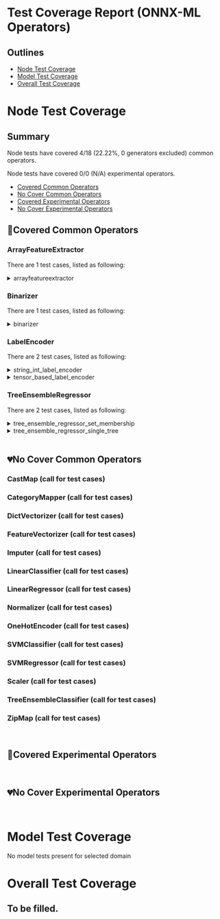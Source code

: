 <!--- SPDX-License-Identifier: Apache-2.0 -->
# Test Coverage Report (ONNX-ML Operators)
## Outlines
* [Node Test Coverage](#node-test-coverage)
* [Model Test Coverage](#model-test-coverage)
* [Overall Test Coverage](#overall-test-coverage)
# Node Test Coverage
## Summary
Node tests have covered 4/18 (22.22%, 0 generators excluded) common operators.

Node tests have covered 0/0 (N/A) experimental operators.

* [Covered Common Operators](#covered-common-operators)
* [No Cover Common Operators](#no-cover-common-operators)
* [Covered Experimental Operators](#covered-experimental-operators)
* [No Cover Experimental Operators](#no-cover-experimental-operators)

## &#x1F49A;Covered Common Operators
### ArrayFeatureExtractor
There are 1 test cases, listed as following:
<details>
<summary>arrayfeatureextractor</summary>

```python
node = onnx.helper.make_node(
    "ArrayFeatureExtractor",
    inputs=["x", "y"],
    outputs=["z"],
    domain="ai.onnx.ml",
)

x = np.arange(12).reshape((3, 4)).astype(np.float32)
y = np.array([0, 1], dtype=np.int64)
z = np.array([[0, 4, 8], [1, 5, 9]], dtype=np.float32).T
expect(
    node,
    inputs=[x, y],
    outputs=[z],
    name="test_ai_onnx_ml_array_feature_extractor",
)
```

</details>


### Binarizer
There are 1 test cases, listed as following:
<details>
<summary>binarizer</summary>

```python
threshold = 1.0
node = onnx.helper.make_node(
    "Binarizer",
    inputs=["X"],
    outputs=["Y"],
    threshold=threshold,
    domain="ai.onnx.ml",
)
x = np.random.randn(3, 4, 5).astype(np.float32)
y = compute_binarizer(x, threshold)[0]

expect(node, inputs=[x], outputs=[y], name="test_ai_onnx_ml_binarizer")
```

</details>


### LabelEncoder
There are 2 test cases, listed as following:
<details>
<summary>string_int_label_encoder</summary>

```python
node = onnx.helper.make_node(
    "LabelEncoder",
    inputs=["X"],
    outputs=["Y"],
    domain="ai.onnx.ml",
    keys_strings=["a", "b", "c"],
    values_int64s=[0, 1, 2],
    default_int64=42,
)
x = np.array(["a", "b", "d", "c", "g"]).astype(object)
y = np.array([0, 1, 42, 2, 42]).astype(np.int64)
expect(
    node,
    inputs=[x],
    outputs=[y],
    name="test_ai_onnx_ml_label_encoder_string_int",
)

node = onnx.helper.make_node(
    "LabelEncoder",
    inputs=["X"],
    outputs=["Y"],
    domain="ai.onnx.ml",
    keys_strings=["a", "b", "c"],
    values_int64s=[0, 1, 2],
)
x = np.array(["a", "b", "d", "c", "g"]).astype(object)
y = np.array([0, 1, -1, 2, -1]).astype(np.int64)
expect(
    node,
    inputs=[x],
    outputs=[y],
    name="test_ai_onnx_ml_label_encoder_string_int_no_default",
)
```

</details>
<details>
<summary>tensor_based_label_encoder</summary>

```python
tensor_keys = make_tensor(
    "keys_tensor", onnx.TensorProto.STRING, (3,), ["a", "b", "c"]
)
repeated_string_keys = ["a", "b", "c"]
x = np.array(["a", "b", "d", "c", "g"]).astype(object)
y = np.array([0, 1, 42, 2, 42]).astype(np.int16)

node = onnx.helper.make_node(
    "LabelEncoder",
    inputs=["X"],
    outputs=["Y"],
    domain="ai.onnx.ml",
    keys_tensor=tensor_keys,
    values_tensor=make_tensor(
        "values_tensor", onnx.TensorProto.INT16, (3,), [0, 1, 2]
    ),
    default_tensor=make_tensor(
        "default_tensor", onnx.TensorProto.INT16, (1,), [42]
    ),
)

expect(
    node,
    inputs=[x],
    outputs=[y],
    name="test_ai_onnx_ml_label_encoder_tensor_mapping",
)

node = onnx.helper.make_node(
    "LabelEncoder",
    inputs=["X"],
    outputs=["Y"],
    domain="ai.onnx.ml",
    keys_strings=repeated_string_keys,
    values_tensor=make_tensor(
        "values_tensor", onnx.TensorProto.INT16, (3,), [0, 1, 2]
    ),
    default_tensor=make_tensor(
        "default_tensor", onnx.TensorProto.INT16, (1,), [42]
    ),
)

expect(
    node,
    inputs=[x],
    outputs=[y],
    name="test_ai_onnx_ml_label_encoder_tensor_value_only_mapping",
)
```

</details>


### TreeEnsembleRegressor
There are 2 test cases, listed as following:
<details>
<summary>tree_ensemble_regressor_set_membership</summary>

```python
node = onnx.helper.make_node(
    "TreeEnsembleRegressor",
    ["X"],
    ["Y"],
    domain="ai.onnx.ml",
    n_targets=4,
    aggregate_function=1,
    membership_values=make_tensor(
        "membership_values",
        onnx.TensorProto.FLOAT,
        (8,),
        [1.2, 3.7, 8, 9, np.nan, 12, 7, np.nan],
    ),
    nodes_missing_value_tracks_true=None,
    nodes_hitrates=None,
    post_transform=0,
    tree_roots=[0],
    nodes_modes=[0, 6, 6],
    nodes_featureids=[0, 0, 0],
    nodes_splits=make_tensor(
        "nodes_splits",
        onnx.TensorProto.FLOAT,
        (3,),
        np.array([11, 232344.0, np.nan], dtype=np.float32),
    ),
    nodes_trueleafs=[0, 1, 1],
    nodes_truenodeids=[1, 0, 1],
    nodes_falseleafs=[1, 0, 1],
    nodes_falsenodeids=[2, 2, 3],
    leaf_targetids=[0, 1, 2, 3],
    leaf_weights=make_tensor(
        "leaf_weights", onnx.TensorProto.FLOAT, (4,), [1, 10, 1000, 100]
    ),
)

x = np.array([1.2, 3.4, -0.12, np.nan, 12, 7], np.float32).reshape(-1, 1)
expected = np.array(
    [
        [1, 0, 0, 0],
        [0, 0, 0, 100],
        [0, 0, 0, 100],
        [0, 0, 1000, 0],
        [0, 0, 1000, 0],
        [0, 10, 0, 0],
    ],
    dtype=np.float32,
)
expect(
    node,
    inputs=[x],
    outputs=[expected],
    name="test_ai_onnx_ml_tree_ensemble_regressor_set_membership",
)
```

</details>
<details>
<summary>tree_ensemble_regressor_single_tree</summary>

```python
node = onnx.helper.make_node(
    "TreeEnsembleRegressor",
    ["X"],
    ["Y"],
    domain="ai.onnx.ml",
    n_targets=2,
    membership_values=None,
    nodes_missing_value_tracks_true=None,
    nodes_hitrates=None,
    aggregate_function=1,
    post_transform=0,
    tree_roots=[0],
    nodes_modes=[0, 0, 0],
    nodes_featureids=[0, 0, 0],
    nodes_splits=make_tensor(
        "nodes_splits",
        onnx.TensorProto.DOUBLE,
        (3,),
        np.array([3.14, 1.2, 4.2], dtype=np.float64),
    ),
    nodes_truenodeids=[1, 0, 1],
    nodes_trueleafs=[0, 1, 1],
    nodes_falsenodeids=[2, 2, 3],
    nodes_falseleafs=[0, 1, 1],
    leaf_targetids=[0, 1, 0, 1],
    leaf_weights=make_tensor(
        "leaf_weights",
        onnx.TensorProto.DOUBLE,
        (4,),
        np.array([5.23, 12.12, -12.23, 7.21], dtype=np.float64),
    ),
)

x = np.array([1.2, 3.4, -0.12, 1.66, 4.14, 1.77], np.float64).reshape(3, 2)
y = np.array([[5.23, 0], [5.23, 0], [0, 12.12]], dtype=np.float64)
expect(
    node,
    inputs=[x],
    outputs=[y],
    name="test_ai_onnx_ml_tree_ensemble_regressor_single_tree",
)
```

</details>


<br/>

## &#x1F494;No Cover Common Operators
### CastMap (call for test cases)


### CategoryMapper (call for test cases)


### DictVectorizer (call for test cases)


### FeatureVectorizer (call for test cases)


### Imputer (call for test cases)


### LinearClassifier (call for test cases)


### LinearRegressor (call for test cases)


### Normalizer (call for test cases)


### OneHotEncoder (call for test cases)


### SVMClassifier (call for test cases)


### SVMRegressor (call for test cases)


### Scaler (call for test cases)


### TreeEnsembleClassifier (call for test cases)


### ZipMap (call for test cases)


<br/>

## &#x1F49A;Covered Experimental Operators
<br/>

## &#x1F494;No Cover Experimental Operators
<br/>

# Model Test Coverage
No model tests present for selected domain
# Overall Test Coverage
## To be filled.
